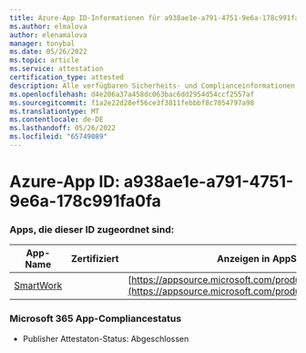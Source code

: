 ```yaml
---
title: Azure-App ID-Informationen für a938ae1e-a791-4751-9e6a-178c991fa0fa
ms.author: elmalova
author: elenamalova
manager: tonybal
ms.date: 05/26/2022
ms.topic: article
ms.service: attestation
certification_type: attested
description: Alle verfügbaren Sicherheits- und Complianceinformationen für a938ae1e-a791-4751-9e6a-178c991fa0fa.
ms.openlocfilehash: d4e206a37a458dc063bac6dd2954d54ccf2557af
ms.sourcegitcommit: f1a2e22d28ef56ce3f3811febbbf8c7054797a98
ms.translationtype: MT
ms.contentlocale: de-DE
ms.lasthandoff: 05/26/2022
ms.locfileid: "65749089"
---
```

# <a name="azure-app-id-a938ae1e-a791-4751-9e6a-178c991fa0fa"></a>Azure-App ID: a938ae1e-a791-4751-9e6a-178c991fa0fa


### <a name="apps-associated-with-this-id"></a>Apps, die dieser ID zugeordnet sind:
| **App-Name** | **Zertifiziert** | **Anzeigen in AppSource** |
|--------------|---------------|-----------------------|
| [SmartWork](../forward/WA200001149.md) |  | [https://appsource.microsoft.com/product/office/WA200001149](https://appsource.microsoft.com/product/office/WA200001149) |

### <a name="microsoft-365-app-compliance-status"></a>Microsoft 365 App-Compliancestatus
- Publisher Attestaton-Status: Abgeschlossen
